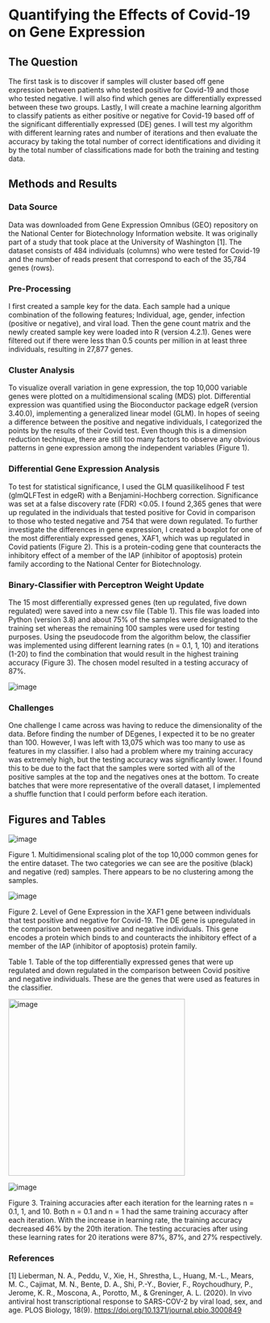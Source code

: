 # Quantifying the Effects of Covid-19 on Gene Expression

## The Question
The first task is to discover if samples will cluster based off gene expression between patients who tested positive for Covid-19 and those who tested negative. I will also find which genes are differentially expressed between these two groups. Lastly, I will create a machine learning algorithm to classify patients as either positive or negative for Covid-19 based off of the significant differentially expressed (DE) genes.  I will test my algorithm with different learning rates and number of iterations and then evaluate the accuracy by taking the total number of correct identifications and dividing it by the total number of classifications made for both the training and testing data.

## Methods and Results
### Data Source
Data was downloaded from Gene Expression Omnibus (GEO) repository on the National Center for Biotechnology Information website.  It was originally part of a study that took place at the University of Washington [1].  The dataset consists of 484 individuals (columns) who were tested for Covid-19 and the number of reads present that correspond to each of the 35,784 genes (rows).  

### Pre-Processing
I first created a sample key for the data.  Each sample had a unique combination of the following features; Individual, age, gender, infection (positive or negative), and viral load.  Then the gene count matrix and the newly created sample key were loaded into R (version 4.2.1).  Genes were filtered out if there were less than 0.5 counts per million in at least three individuals, resulting in 27,877 genes. 

### Cluster Analysis
To visualize overall variation in gene expression, the top 10,000 variable genes were plotted on a multidimensional scaling (MDS) plot.  Differential expression was quantified using the Bioconductor package edgeR (version 3.40.0), implementing a generalized linear model (GLM). In hopes of seeing a difference between the positive and negative individuals, I categorized the points by the results of their Covid test. Even though this is a dimension reduction technique, there are still too many factors to observe any obvious patterns in gene expression among the independent variables (Figure 1).

### Differential Gene Expression Analysis
To test for statistical significance, I used the GLM quasilikelihood F test (glmQLFTest in edgeR) with a Benjamini-Hochberg correction.  Significance was set at a false discovery rate (FDR) <0.05.  I found 2,365 genes that were up regulated in the individuals that tested positive for Covid in comparison to those who tested negative and 754 that were down regulated. To further investigate the differences in gene expression, I created a boxplot for one of the most differentialy expressed genes, XAF1, which was up regulated in Covid patients (Figure 2). This is a protein-coding gene that counteracts the inhibitory effect of a member of the IAP (inhibitor of apoptosis) protein family according to the National Center for Biotechnology.

### Binary-Classifier with Perceptron Weight Update
The 15 most differentially expressed genes (ten up regulated, five down regulated) were saved into a new csv file (Table 1).  This file was loaded into Python (version 3.8) and about 75% of the samples were designated to the training set whereas the remaining 100 samples were used for testing purposes.  Using the pseudocode from the algorithm below, the classifier was implemented using different learning rates (n = 0.1, 1, 10) and iterations (1-20) to find the combination that would result in the highest training accuracy (Figure 3). The chosen model resulted in a testing accuracy of 87%.

![image](https://user-images.githubusercontent.com/67665228/233068348-0eeaa6b4-173a-4f8a-ad53-326edfe7f8f1.png)

### Challenges
One challenge I came across was having to reduce the dimensionality of the data. Before finding the number of DEgenes, I expected it to be no greater than 100. However, I was left with 13,075 which was too many to use as features in my classifier. I also had a problem where my training accuracy was extremely high, but the testing accuracy was significantly lower. I found this to be due to the fact that the samples were sorted with all of the positive samples at the top and the negatives ones at the bottom.  To create batches that were more representative of the overall dataset, I implemented a shuffle function that I could perform before each iteration.

## Figures and Tables

![image](https://user-images.githubusercontent.com/67665228/233068559-73b3e086-26b1-4784-bfdd-f65dc76012db.png) 

Figure 1. Multidimensional scaling plot of the top 10,000 common genes for the entire dataset.  The two categories we can see are the positive (black) and negative (red) samples.  There appears to be no clustering among the samples.
 
 ![image](https://user-images.githubusercontent.com/67665228/233068611-36375d46-4022-46bc-ac75-50120f43dbbe.png)

Figure 2. Level of Gene Expression in the XAF1 gene between individuals that test positive and negative for Covid-19.  The DE gene is upregulated in the comparison between positive and negative individuals.  This gene encodes a protein which binds to and counteracts the inhibitory effect of a member of the IAP (inhibitor of apoptosis) protein family.

Table 1. Table of the top differentially expressed genes that were up regulated and down regulated in the comparison between Covid positive and negative individuals.  These are the genes that were used as features in the classifier.

<img width="350" alt="image" src="https://user-images.githubusercontent.com/67665228/233068737-4b74e15c-2429-4d4f-a40c-126363f9056f.png">   

 ![image](https://user-images.githubusercontent.com/67665228/233068816-5631dd5b-5b69-4bbd-bdd0-e07ec5e6426f.png)

Figure 3. Training accuracies after each iteration for the learning rates n = 0.1, 1, and 10.  Both n = 0.1 and n = 1 had the same training accuracy after each iteration.  With the increase in learning rate, the training accuracy decreased 46% by the 20th iteration.  The testing accuracies after using these learning rates for 20 iterations were 87%, 87%, and 27% respectively.

### References
[1] Lieberman, N. A., Peddu, V., Xie, H., Shrestha, L., Huang, M.-L., Mears, M. C., Cajimat, M. N., Bente, D. A., Shi, P.-Y., Bovier, F., Roychoudhury, P., Jerome, K. R., Moscona, A., Porotto, M., &amp; Greninger, A. L. (2020). In vivo antiviral host transcriptional response to SARS-COV-2 by viral load, sex, and age. PLOS Biology, 18(9). https://doi.org/10.1371/journal.pbio.3000849

